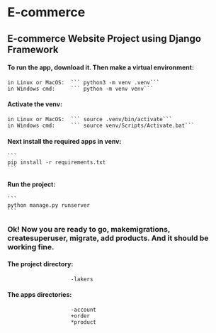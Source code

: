 # E-commerce
## E-commerce Website Project using Django Framework

#### To run the app, download it. Then make a virtual environment:
    in Linux or MacOS:  ``` python3 -m venv .venv```
    in Windows cmd:     ``` python -m venv venv```

#### Activate the venv:
    in Linux or MacOS:  ``` source .venv/bin/activate```
    in Windows cmd:     ``` source venv/Scripts/Activate.bat```

#### Next install the required apps in venv:
    ``` 
    pip install -r requirements.txt
    ```
#### Run the project:
    ``` 
    python manage.py runserver
    ```

### Ok! Now you are ready to go, makemigrations, createsuperuser, migrate, add products. And it should be working fine.

#### The project directory:  
                        -lakers
#### The apps directories:
                        -account
                        +order
                        *product

